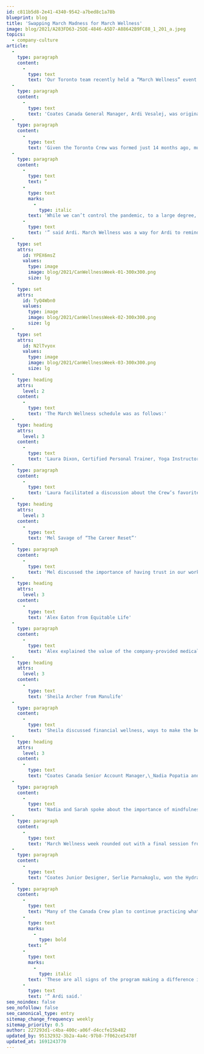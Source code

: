 ```yaml
---
id: c811b5d8-2e41-4340-9542-a7bed8c1a78b
blueprint: blog
title: 'Swapping March Madness for March Wellness'
image: blog/2021/A283FD63-25DE-4846-A5D7-A88642B9FC88_1_201_a.jpeg
topics:
  - company-culture
article:
  -
    type: paragraph
    content:
      -
        type: text
        text: 'Our Toronto team recently held a “March Wellness” event – a week full of workshops to help our Canada Crew prioritize their health and wellness both inside and outside the workplace.'
  -
    type: paragraph
    content:
      -
        type: text
        text: 'Coates Canada General Manager, Ardi Vesalej, was originally inspired with the idea by a former colleague who had organized a meaningful, impactful and enjoyable wellness week for her team.'
  -
    type: paragraph
    content:
      -
        type: text
        text: 'Given the Toronto Crew was formed just 14 months ago, much of their time together has been spent navigating the pandemic while acclimating to a new company culture, team and work environment. They are still working remotely and have been since only two months after the office opened in January of 2020, so it’s fair to say they’ve had a uniquely challenging journey thus far.'
  -
    type: paragraph
    content:
      -
        type: text
        text: “
      -
        type: text
        marks:
          -
            type: italic
        text: 'While we can’t control the pandemic, to a large degree, we can control how we help each other deal with challenges. I wanted the team to know that not only I, but the company as a whole, cares about them now and in the future,'
      -
        type: text
        text: '” said Ardi. March Wellness was a way for Ardi to remind the team of the importance of their well-being – mental, emotional, physical and financial – and the importance of supporting each other through the pandemic.'
  -
    type: set
    attrs:
      id: YPEX6msZ
      values:
        type: image
        image: blog/2021/CanWellnessWeek-01-300x300.png
        size: lg
  -
    type: set
    attrs:
      id: TyQ4Wbn0
      values:
        type: image
        image: blog/2021/CanWellnessWeek-02-300x300.png
        size: lg
  -
    type: set
    attrs:
      id: N2lTvyox
      values:
        type: image
        image: blog/2021/CanWellnessWeek-03-300x300.png
        size: lg
  -
    type: heading
    attrs:
      level: 2
    content:
      -
        type: text
        text: 'The March Wellness schedule was as follows:'
  -
    type: heading
    attrs:
      level: 3
    content:
      -
        type: text
        text: 'Laura Dixon, Certified Personal Trainer, Yoga Instructor and Hydration Specialist'
  -
    type: paragraph
    content:
      -
        type: text
        text: 'Laura facilitated a discussion about the Crew’s favorite forms of movement, and she gave advice on how to incorporate easy movements into the workday with simple desk exercises. She also emphasized the importance of staying hydrated and encouraged the team to participate in a weeklong Hydration and Activity Challenge, documenting their movement and water intake for a prize at the end of the week.'
  -
    type: heading
    attrs:
      level: 3
    content:
      -
        type: text
        text: 'Mel Savage of “The Career Reset”'
  -
    type: paragraph
    content:
      -
        type: text
        text: 'Mel discussed the importance of having trust in our work relationships, and how to earn and build that trust. She encouraged the staff to assess their trust in one another and explained how to rewire our perspective and the way we react to things.'
  -
    type: heading
    attrs:
      level: 3
    content:
      -
        type: text
        text: 'Alex Eaton from Equitable Life'
  -
    type: paragraph
    content:
      -
        type: text
        text: 'Alex explained the value of the company-provided medical benefits, and how to make the most of the resources available to them. This included mental health resources and solutions for stress.'
  -
    type: heading
    attrs:
      level: 3
    content:
      -
        type: text
        text: 'Sheila Archer from Manulife'
  -
    type: paragraph
    content:
      -
        type: text
        text: 'Sheila discussed financial wellness, ways to make the best of your money, and how to plan for the future. She shared tips to budget successfully, manage debt, and save mindfully for both short and long-term expenses, and how this type of planning can prevent everyday stress.'
  -
    type: heading
    attrs:
      level: 3
    content:
      -
        type: text
        text: "Coates Canada Senior Account Manager,\_Nadia Popatia and Account Manager, Sarah Fischer"
  -
    type: paragraph
    content:
      -
        type: text
        text: 'Nadia and Sarah spoke about the importance of mindfulness and self-care at home. They addressed some common questions and concerns about meditation and acupressure, and shared easy ways to perform both at home to de-stress and tune into happiness.'
  -
    type: paragraph
    content:
      -
        type: text
        text: 'March Wellness week rounded out with a final session from Laura Dixon where several Crew members expressed feeling more refreshed and energetic during the workday after incorporating some of the exercises and being more mindful of their water intake. While they enjoyed the “healthy competition” with their coworkers, some also found it challenging to set aside time for activity due to their workloads. Laura’s final words of advice were to time block their calendar in order to carve out a dedicated space for the activity.'
  -
    type: paragraph
    content:
      -
        type: text
        text: "Coates Junior Designer, Serlie Parnakoglu, won the Hydration & Activity Challenge and received one month of access to Laura's Fitness and Yoga classes plus a personal consultation and hydration discussion."
  -
    type: paragraph
    content:
      -
        type: text
        text: "Many of the Canada Crew plan to continue practicing what they learned in their daily lives and work routines. \_"
      -
        type: text
        marks:
          -
            type: bold
        text: “
      -
        type: text
        marks:
          -
            type: italic
        text: 'These are all signs of the program making a difference in people’s lives at a very personal level. That makes me happy and gives a more profound meaning to what working at Coates is – an environment where one can impact each-other’s lives in a meaningful way,'
      -
        type: text
        text: '” Ardi said.'
seo_noindex: false
seo_nofollow: false
seo_canonical_type: entry
sitemap_change_frequency: weekly
sitemap_priority: 0.5
author: 227293d1-c4ba-400c-a06f-d4ccfe15b482
updated_by: 95132932-3b2a-4a4c-97b8-7f062ce5478f
updated_at: 1691243770
---
```

